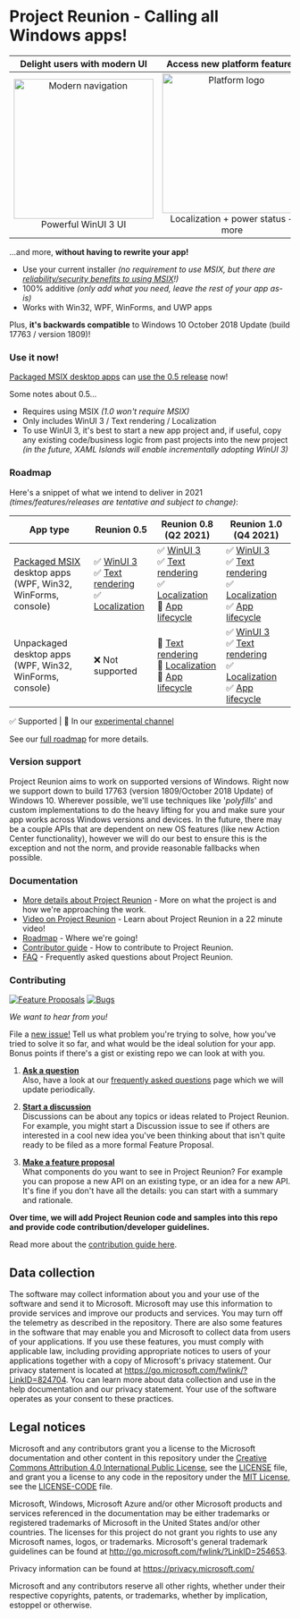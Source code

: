 ﻿# Project Reunion - Calling all Windows apps!

| Delight users with modern UI | Access new platform features | Backwards compatible | 
|:--:|:--:|:--:|
| <img src="https://docs.microsoft.com/media/illustrations/biztalk-get-started-get-started.svg" width=250 alt="Modern navigation"/><br>Powerful WinUI 3 UI | <img src="https://docs.microsoft.com/media/illustrations/biztalk-get-started-scenarios.svg" width=250 alt="Platform logo"/><br>Localization + power status + more<br> | <img src="https://docs.microsoft.com/media/illustrations/biztalk-host-integration-install-configure.svg" width=250 alt="Down-level logo"/><br>Down to Windows 10 1809 |

...and more, **without having to rewrite your app!**

* Use your current installer *(no requirement to use MSIX, but there are [reliability/security benefits to using MSIX](https://docs.microsoft.com/windows/msix/overview#key-features)!)*
* 100% additive *(only add what you need, leave the rest of your app as-is)*
* Works with Win32, WPF, WinForms, and UWP apps

Plus, **it's backwards compatible** to Windows 10 October 2018 Update (build 17763 / version 1809)!


### Use it now!
[Packaged MSIX desktop apps](https://docs.microsoft.com/windows/msix/overview) can [use the 0.5 release](https://docs.microsoft.com/windows/apps/project-reunion/#get-started-developing-with-project-reunion) now!

Some notes about 0.5...

* Requires using MSIX *(1.0 won't require MSIX)*
* Only includes WinUI 3 / Text rendering / Localization
* To use WinUI 3, it's best to start a new app project and, if useful, copy any existing code/business logic from past projects into the new project *(in the future, XAML Islands will enable incrementally adopting WinUI 3)*


### Roadmap

Here's a snippet of what we intend to deliver in 2021 *(times/features/releases are tentative and subject to change)*: 

App type |      Reunion 0.5      |         Reunion 0.8 (Q2 2021)    |       Reunion 1.0 (Q4 2021)     | 
-- | ------------------------------- | --------------------------------- | ------------------------------- |
[Packaged MSIX](https://docs.microsoft.com/windows/msix/overview) desktop apps<br>(WPF, Win32, WinForms, console) |                ✅ [WinUI 3](https://github.com/microsoft/microsoft-ui-xaml/blob/master/docs/roadmap.md#winui-3)<br>✅ [Text rendering](https://docs.microsoft.com/windows/apps/project-reunion/dwritecore)<br>✅ [Localization](https://docs.microsoft.com/windows/apps/project-reunion/mrtcore/mrtcore-overview)  | ✅ [WinUI 3](https://github.com/microsoft/microsoft-ui-xaml/blob/master/docs/roadmap.md#winui-3)<br>✅ [Text rendering](https://docs.microsoft.com/windows/apps/project-reunion/dwritecore)<br>✅ [Localization](https://docs.microsoft.com/windows/apps/project-reunion/mrtcore/mrtcore-overview)<br>🔄 [App lifecycle](https://github.com/microsoft/ProjectReunion/issues/111)  | ✅ [WinUI 3](https://github.com/microsoft/microsoft-ui-xaml/blob/master/docs/roadmap.md#winui-3)<br>✅ [Text rendering](https://github.com/microsoft/ProjectReunion/issues/112)<br>✅ [Localization](https://docs.microsoft.com/windows/apps/project-reunion/mrtcore/mrtcore-overview)<br>✅ [App lifecycle](https://github.com/microsoft/ProjectReunion/issues/111)  | 
Unpackaged desktop apps<br>(WPF, Win32, WinForms, console) | ❌ Not supported  |                    🔄 [Text rendering](https://docs.microsoft.com/windows/apps/project-reunion/dwritecore)<br>🔄 [Localization](https://docs.microsoft.com/windows/apps/project-reunion/mrtcore/mrtcore-overview)<br>🔄 [App lifecycle](https://github.com/microsoft/ProjectReunion/issues/111)  |  ✅ [WinUI 3](https://github.com/microsoft/microsoft-ui-xaml/blob/master/docs/roadmap.md#winui-3)<br>✅ [Text rendering](https://docs.microsoft.com/windows/apps/project-reunion/dwritecore)<br>✅ [Localization](https://docs.microsoft.com/windows/apps/project-reunion/mrtcore/mrtcore-overview)<br>✅ [App lifecycle](https://github.com/microsoft/ProjectReunion/issues/111) | 

✅ Supported | 🔄 In our [experimental channel](docs/release-channels#experimental-channel)

See our [full roadmap](docs/roadmap.md) for more details.



### Version support

Project Reunion aims to work on supported versions of Windows.
Right now we support down to build 17763 (version 1809/October 2018 Update) of Windows 10.
Wherever possible, we'll use techniques like '_polyfills_' 
and custom implementations to do the
heavy lifting for you and make sure your app works across Windows versions and devices.
In the future, there may be a couple APIs that are dependent on new OS features
(like new Action Center functionality),
however we will do our best to ensure
this is the exception and not the norm, and provide reasonable fallbacks when possible.


### Documentation

* [More details about Project Reunion](https://github.com/microsoft/ProjectReunion/blob/master/docs/README.md) - 
More on what the project is and how we're approaching the work.
* [Video on Project Reunion](https://aka.ms/project_reunion_ignite) - Learn about Project Reunion in a 22 minute video!
* [Roadmap](docs/roadmap.md) - Where we're going!
* [Contributor guide](docs/contributor-guide.md) - How to contribute to Project Reunion.
* [FAQ](docs/faq.md) - Frequently asked questions about Project Reunion.


### Contributing

[![Feature Proposals](https://img.shields.io/github/issues/microsoft/projectreunion/feature%20proposal)](https://github.com/microsoft/ProjectReunion/issues?q=is%3Aissue+is%3Aopen+label%3A%22feature+proposal%22)
[![Bugs](https://img.shields.io/github/issues/microsoft/projectreunion/bug)](https://github.com/microsoft/ProjectReunion/issues?q=is%3Aissue+is%3Aopen+label%3Abug)

_We want to hear from you!_

File a [new issue!](https://github.com/microsoft/ProjectReunion/issues/new/choose) Tell us what problem you're
trying to solve, how you've tried to solve it so far, and what would be the ideal solution for your app. Bonus
points if there's a gist or existing repo we can look at with you.


1. **[Ask a question](https://github.com/microsoft/ProjectReunion/discussions/categories/q-a)**<br>
    Also, have a look at our [frequently asked questions](docs/faq.md) page which we will update periodically.

2. **[Start a discussion](https://github.com/microsoft/ProjectReunion/discussions)**<br>
   Discussions can be about any topics or ideas related to Project Reunion. For example,
   you might start a Discussion issue to see if others are interested in a cool new idea
   you've been thinking about that isn't quite ready to be filed as a more formal Feature Proposal.

3. **[Make a feature proposal](https://github.com/microsoft/ProjectReunion/issues/new?assignees=&labels=feature+proposal&template=feature-proposal.md&title=)**<br>
   What components do you want to see in Project Reunion? For example you can propose a new API on an existing type, or an idea for a new API.
   It's fine if you don't have all the details: you can start with a summary and rationale.

**Over time, we will add Project Reunion code and samples into this repo and provide code contribution/developer guidelines.**

Read more about the [contribution guide here](docs/contributor-guide.md).

## Data collection

The software may collect information about you and your use of the software and send it
to Microsoft. Microsoft may use this information to provide services and improve our
products and services. You may turn off the telemetry as described in the repository.
There are also some features in the software that may enable you and Microsoft to collect
data from users of your applications. If you use these features, you must comply with
applicable law, including providing appropriate notices to users of your applications
together with a copy of Microsoft's privacy statement. Our privacy statement is located
at https://go.microsoft.com/fwlink/?LinkID=824704. You can learn more about data collection
and use in the help documentation and our privacy statement. Your use of the software
operates as your consent to these practices.

## Legal notices

Microsoft and any contributors grant you a license to the Microsoft documentation and other content
in this repository under the [Creative Commons Attribution 4.0 International Public License](https://creativecommons.org/licenses/by/4.0/legalcode),
see the [LICENSE](LICENSE) file, and grant you a license to any code in the repository under the [MIT License](https://opensource.org/licenses/MIT), see the
[LICENSE-CODE](LICENSE-CODE) file.

Microsoft, Windows, Microsoft Azure and/or other Microsoft products and services referenced in the documentation
may be either trademarks or registered trademarks of Microsoft in the United States and/or other countries.
The licenses for this project do not grant you rights to use any Microsoft names, logos, or trademarks.
Microsoft's general trademark guidelines can be found at http://go.microsoft.com/fwlink/?LinkID=254653.

Privacy information can be found at https://privacy.microsoft.com/

Microsoft and any contributors reserve all other rights, whether under their respective copyrights, patents,
or trademarks, whether by implication, estoppel or otherwise.
